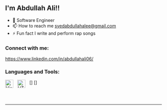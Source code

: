 
## I'm Abdullah Ali!!

- 🌱 Software Engineer 
- 📫 How to reach me syedabdullahalee@gmail.com
- ⚡ Fun fact I write and perform rap songs

### Connect with me:

https://www.linkedin.com/in/abdullahali06/

### Languages and Tools:

[<img align="left" alt="Visual Studio Code" width="26px" src="https://cdn.jsdelivr.net/gh/devicons/devicon/icons/vscode/vscode-original.svg" style="padding-right:10px;" />]
[<img align="left" alt="HTML5" width="26px" src="https://cdn.jsdelivr.net/gh/devicons/devicon/icons/html5/html5-original.svg" style="padding-right:10px;" />]


<br />
<br />

---

